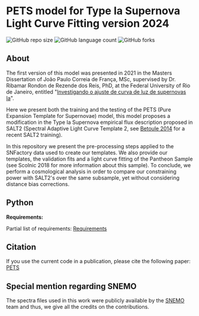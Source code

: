 # PETS model for Type Ia Supernova Light Curve Fitting version 2024

<!---Esses são exemplos. Veja https://shields.io para outras pessoas ou para personalizar este conjunto de escudos. Você pode querer incluir dependências, status do projeto e informações de licença aqui--->

![GitHub repo size](https://img.shields.io/github/repo-size/CassiaNascimento/EXP_model_for_SN_Ia_LC_fitting?style=for-the-badge)
![GitHub language count](https://img.shields.io/github/languages/count/CassiaNascimento/EXP_model_for_SN_Ia_LC_fitting?style=for-the-badge)
![GitHub forks](https://img.shields.io/github/forks/CassiaNascimento/EXP_model_for_SN_Ia_LC_fitting?style=for-the-badge)

## About
The first version of this model was presented in 2021 in the Masters Dissertation of João Paulo Correia de França, MSc, supervised by Dr. Ribamar Rondon de Rezende dos Reis, PhD, at the Federal University of Rio de Janeiro, entitled "[Investigando o ajuste de curva de luz de supernovas Ia](https://www.if.ufrj.br/)".

Here we present both the training and the testing of the PETS (Pure Expansion Template for Supernovae) model, this model proposes a modification in the Type Ia Supernova empirical flux description proposed in SALT2 (Spectral Adaptive Light Curve Template 2, see [Betoule 2014](https://www.aanda.org/articles/aa/abs/2014/08/aa23413-14/aa23413-14.html) for a recent SALT2 training).

In this repository we present the pre-processing steps applied to the SNFactory data used to create our templates. We also provide our templates, the validation fits and a light curve fitting of the Pantheon Sample (see Scolnic 2018 for more information about this sample). To conclude, we perform a cosmological analysis in order to compare our constraining power with SALT2's over the same subsample, yet without considering distance bias corrections.

## Python

**Requirements:**

Partial list of requirements: [Requirements](https://github.com/CassiaNascimento/EXP_model_for_SN_Ia_LC_fitting/blob/main/requirements.txt)

## Citation

If you use the current code in a publication, please cite the following paper: [PETS](https://doi.org/10.1016/j.ascom.2024.100866)

## Special mention regarding SNEMO

The spectra files used in this work were publicly available by the [SNEMO](https://iopscience.iop.org/article/10.3847/1538-4357/aaec7e) team and thus, we give all the credits on the contributions. 